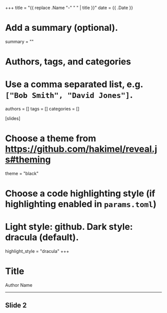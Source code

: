 +++
title = "{{ replace .Name "-" " " | title }}"
date = {{ .Date }}

# Add a summary (optional).
summary = ""

# Authors, tags, and categories
#   Use a comma separated list, e.g. `["Bob Smith", "David Jones"]`.
authors = []
tags = []
categories = []

[slides]
  # Choose a theme from https://github.com/hakimel/reveal.js#theming
  theme = "black"
  
  # Choose a code highlighting style (if highlighting enabled in `params.toml`)
  #   Light style: github. Dark style: dracula (default).
  highlight_style = "dracula"
+++

# Title

Author Name

---

## Slide 2
